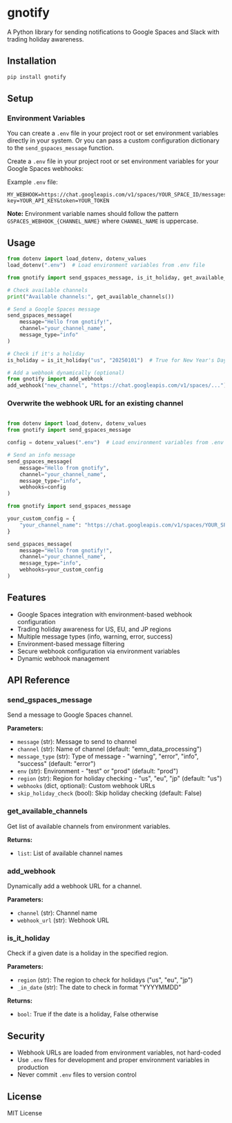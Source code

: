 # gnotify

A Python library for sending notifications to Google Spaces and Slack with trading holiday awareness.

## Installation

```bash
pip install gnotify
```

## Setup

### Environment Variables
You can create a `.env` file in your project root or set environment variables directly in your system. Or you can pass a custom configuration dictionary to the `send_gspaces_message` function.


Create a `.env` file in your project root or set environment variables for your Google Spaces webhooks:


Example `.env` file:
```env
MY_WEBHOOK=https://chat.googleapis.com/v1/spaces/YOUR_SPACE_ID/messages?key=YOUR_API_KEY&token=YOUR_TOKEN
```

**Note:** Environment variable names should follow the pattern `GSPACES_WEBHOOK_{CHANNEL_NAME}` where `CHANNEL_NAME` is uppercase.

## Usage

```python
from dotenv import load_dotenv, dotenv_values
load_dotenv(".env")  # Load environment variables from .env file

from gnotify import send_gspaces_message, is_it_holiday, get_available_channels

# Check available channels
print("Available channels:", get_available_channels())

# Send a Google Spaces message
send_gspaces_message(
    message="Hello from gnotify!",
    channel="your_channel_name",
    message_type="info"
)

# Check if it's a holiday
is_holiday = is_it_holiday("us", "20250101")  # True for New Year's Day

# Add a webhook dynamically (optional)
from gnotify import add_webhook
add_webhook("new_channel", "https://chat.googleapis.com/v1/spaces/...")

```
### Overwrite the webhook URL for an existing channel
```python

from dotenv import load_dotenv, dotenv_values
from gnotify import send_gspaces_message

config = dotenv_values(".env")  # Load environment variables from .env file

# Send an info message
send_gspaces_message(
    message="Hello from gnotify",
    channel="your_channel_name",
    message_type="info",
    webhooks=config
)

```

```python
from gnotify import send_gspaces_message

your_custom_config = {
    "your_channel_name": "https://chat.googleapis.com/v1/spaces/YOUR_SPACE_ID/messages?key=YOUR"
}

send_gspaces_message(
    message="Hello from gnotify!",
    channel="your_channel_name",
    message_type="info",
    webhooks=your_custom_config
)

```


## Features

- Google Spaces integration with environment-based webhook configuration
- Trading holiday awareness for US, EU, and JP regions
- Multiple message types (info, warning, error, success)
- Environment-based message filtering
- Secure webhook configuration via environment variables
- Dynamic webhook management

## API Reference

### send_gspaces_message

Send a message to Google Spaces channel.

**Parameters:**
- `message` (str): Message to send to channel
- `channel` (str): Name of channel (default: "emn_data_processing")
- `message_type` (str): Type of message - "warning", "error", "info", "success" (default: "error")
- `env` (str): Environment - "test" or "prod" (default: "prod")
- `region` (str): Region for holiday checking - "us", "eu", "jp" (default: "us")
- `webhooks` (dict, optional): Custom webhook URLs
- `skip_holiday_check` (bool): Skip holiday checking (default: False)

### get_available_channels

Get list of available channels from environment variables.

**Returns:**
- `list`: List of available channel names

### add_webhook

Dynamically add a webhook URL for a channel.

**Parameters:**
- `channel` (str): Channel name
- `webhook_url` (str): Webhook URL

### is_it_holiday

Check if a given date is a holiday in the specified region.

**Parameters:**
- `region` (str): The region to check for holidays ("us", "eu", "jp")
- `_in_date` (str): The date to check in format "YYYYMMDD"

**Returns:**
- `bool`: True if the date is a holiday, False otherwise

## Security

- Webhook URLs are loaded from environment variables, not hard-coded
- Use `.env` files for development and proper environment variables in production
- Never commit `.env` files to version control

## License

MIT License